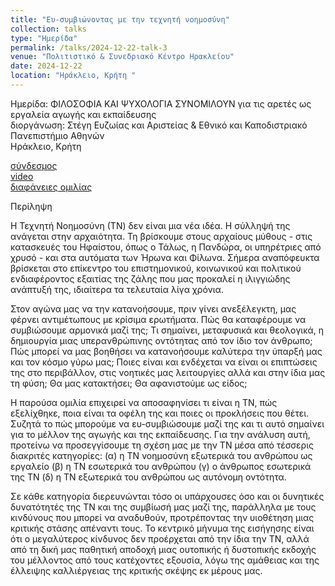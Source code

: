 ```yaml
---
title: "Ευ-συμβιώνοντας με την τεχνητή νοημοσύνη"
collection: talks
type: "Ημερίδα"
permalink: /talks/2024-12-22-talk-3
venue: "Πολιτιστικό & Συνεδριακό Κέντρο Ηρακλείου"
date: 2024-12-22
location: "Ηράκλειο, Κρήτη "
---
```


Ημερίδα: ΦΙΛΟΣΟΦΙΑ ΚΑΙ ΨΥΧΟΛΟΓΙΑ ΣΥΝΟΜΙΛΟΥΝ για τις αρετές ως εργαλεία αγωγής και εκπαίδευσης  
διοργάνωση: Στέγη Ευζωίας και Αριστείας & Εθνικό και Καποδιστριακό Πανεπιστήμιο Αθηνών  
Ηράκλειο, Κρήτη

[σύνδεσμος](https://www.elstea.net/2024/12/02/imerida-philosophia-psihologia-aretes/?fbclid=IwY2xjawHR839leHRuA2FlbQIxMAABHb9R_YxYnvUTdrfEmJ6djmgQc13DylYVkLpRhR4eLIklqcGe845gFa3PVA_aem_fxFTovajBv5df_mFDRE_6g)  
[video](https://www.youtube.com/channel/UC7p28jh8UQ89wWIZskYjWdg?app=desktop&fbclid=IwY2xjawHR889leHRuA2FlbQIxMAABHU5swZWohZTZ9xGSlqBUEm_IKfZqO62h7lnHpqaQns-TWqRv1tgd_qLOpQ_aem_QL-416VlDxoavyCpjaWlzA)  
[διαφάνειες ομιλίας](https://docs.google.com/presentation/d/1uR2m1tLq6nzg_6CrL-xqo_6WoTaGMkTncACLV8Ja488/edit?usp=sharing)

Περίληψη

Η Τεχνητή Νοημοσύνη (ΤΝ) δεν είναι μια νέα ιδέα. Η σύλληψή της ανάγεται στην
αρχαιότητα. Τη βρίσκουμε στους αρχαίους μύθους - στις κατασκευές του Ηφαίστου,
όπως ο Τάλως, η Πανδώρα, οι υπηρέτριες από χρυσό - και στα αυτόματα των Ήρωνα
και Φίλωνα. Σήμερα αναπόφευκτα βρίσκεται στο επίκεντρο του επιστημονικού,
κοινωνικού και πολιτικού ενδιαφέροντος εξαιτίας της ζάλης που μας προκαλεί η
ιλιγγιώδης ανάπτυξή της, ιδιαίτερα τα τελευταία λίγα χρόνια.

Στον αγώνα μας να την κατανοήσουμε, πριν γίνει ανεξέλεγκτη, μας φέρνει
αντιμέτωπους με κρίσιμα ερωτήματα. Πώς θα καταφέρουμε να συμβιώσουμε
αρμονικά μαζί της; Τι σημαίνει, μεταφυσικά και θεολογικά, η δημιουργία
μιας υπερανθρώπινης οντότητας από τον ίδιο τον άνθρωπο; Πώς μπορεί να μας βοηθήσει να
κατανοήσουμε καλύτερα την ύπαρξή μας και τον κόσμο γύρω μας; Ποιες είναι και
ενδέχεται να είναι οι επιπτώσεις της στο περιβάλλον, στις νοητικές μας λειτουργίες
αλλά και στην ίδια μας τη φύση; Θα μας κατακτήσει; Θα αφανιστούμε ως είδος;

Η παρούσα ομιλία επιχειρεί να αποσαφηνίσει τι είναι η ΤΝ, πώς εξελίχθηκε, ποια
είναι τα οφέλη της και ποιες οι προκλήσεις που θέτει. Συζητά το πώς μπορούμε να
ευ-συμβιώσουμε μαζί της και τι αυτό σημαίνει για το μέλλον της αγωγής και της
εκπαίδευσης. Για την ανάλυση αυτή, προτείνω να προσεγγίσουμε τη σχέση μας με
την ΤΝ μέσα από τέσσερις διακριτές κατηγορίες: (α) η ΤΝ νοημοσύνη εξωτερικά του
ανθρώπου ως εργαλείο (β) η ΤΝ εσωτερικά του ανθρώπου (γ) ο άνθρωπος εσωτερικά
της ΤΝ (δ) η ΤΝ εξωτερικά του ανθρώπου ως αυτόνομη οντότητα.

Σε κάθε κατηγορία διερευνώνται τόσο οι υπάρχουσες όσο και οι δυνητικές
δυνατότητές της ΤΝ και της συμβίωσή μας μαζί της, παράλληλα με τους κινδύνους
που μπορεί να αναδυθούν, προτρέποντας την υιοθέτηση μιας κριτικής στάσης
απέναντι τους. Το κεντρικό μήνυμα της εισήγησης είναι ότι ο μεγαλύτερος κίνδυνος
δεν προέρχεται από την ίδια την ΤΝ, αλλά από τη δική μας παθητική αποδοχή μιας
ουτοπικής ή δυστοπικής εκδοχής του μέλλοντος από τους κατέχοντες εξουσία, λόγω
της αμάθειας και της έλλειψης καλλιέργειας της κριτικής σκέψης εκ μέρους μας.
